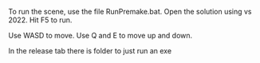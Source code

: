 To run the scene, use the file RunPremake.bat.
Open the solution using vs 2022.
Hit F5 to run.

Use WASD to move.
Use Q and E to move up and down.

In the release tab there is folder to just run an exe
